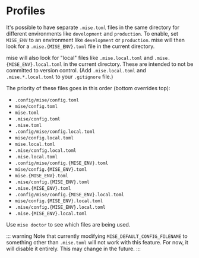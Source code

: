 # Profiles

It's possible to have separate `.mise.toml` files in the same directory for different
environments like `development` and `production`. To enable, set `MISE_ENV` to an environment like
`development` or `production`. mise will then look for a `.mise.{MISE_ENV}.toml` file in the current directory.

mise will also look for "local" files like `.mise.local.toml` and `.mise.{MISE_ENV}.local.toml` in
the current directory. These are intended to not be committed to version control.
(Add `.mise.local.toml` and `.mise.*.local.toml` to your `.gitignore` file.)

The priority of these files goes in this order (bottom overrides top):

- `.config/mise/config.toml`
- `mise/config.toml`
- `mise.toml`
- `.mise/config.toml`
- `.mise.toml`
- `.config/mise/config.local.toml`
- `mise/config.local.toml`
- `mise.local.toml`
- `.mise/config.local.toml`
- `.mise.local.toml`
- `.config/mise/config.{MISE_ENV}.toml`
- `mise/config.{MISE_ENV}.toml`
- `mise.{MISE_ENV}.toml`
- `.mise/config.{MISE_ENV}.toml`
- `.mise.{MISE_ENV}.toml`
- `.config/mise/config.{MISE_ENV}.local.toml`
- `mise/config.{MISE_ENV}.local.toml`
- `.mise/config.{MISE_ENV}.local.toml`
- `.mise.{MISE_ENV}.local.toml`

Use `mise doctor` to see which files are being used.

::: warning
Note that currently modifying `MISE_DEFAULT_CONFIG_FILENAME` to something other than `.mise.toml`
will not work with this feature. For now, it will disable it entirely. This may change in the
future.
:::
